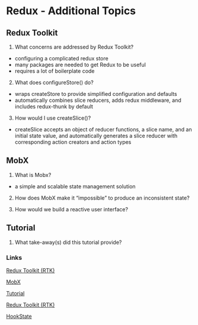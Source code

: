 # Redux - Additional Topics

## Redux Toolkit
1. What concerns are addressed by Redux Toolkit?
- configuring a complicated redux store
- many packages are needed to get Redux to be useful
- requires a lot of boilerplate code

2. What does configureStore() do?
- wraps createStore to provide simplified configuration and defaults
- automatically combines slice reducers, adds redux middleware, and includes redux-thunk by default

3. How would I use createSlice()?
- createSlice accepts an object of reducer functions, a slice name, and an initial state value, and automatically generates a slice reducer with corresponding action creators and action types

## MobX
1. What is Mobx?
- a simple and scalable state management solution

2. How does MobX make it “impossible” to produce an inconsistent state?

3. How would we build a reactive user interface?

## Tutorial
1. What take-away(s) did this tutorial provide?

### Links
[Redux Toolkit (RTK)](https://redux-toolkit.js.org/introduction/getting-started)

[MobX](https://mobx.js.org/getting-started.html)

[Tutorial](https://redux-toolkit.js.org/tutorials/overview)

[Redux Toolkit (RTK)](https://redux-toolkit.js.org/)

[HookState](https://hookstate.js.org/)